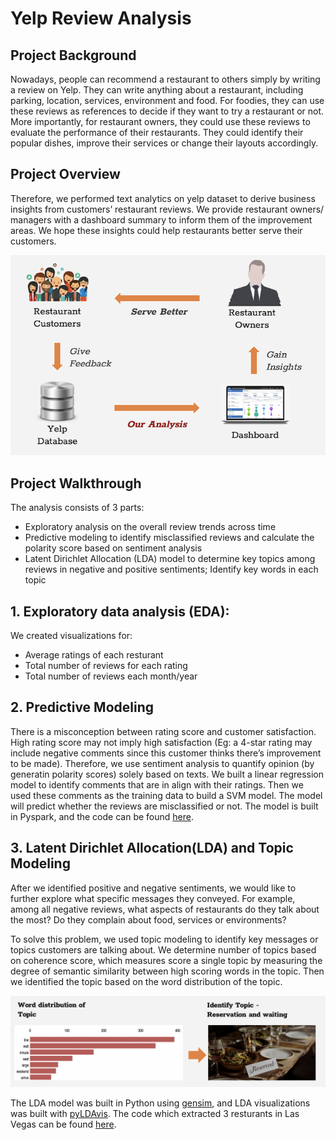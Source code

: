 # Yelp Review Analysis

## Project Background 
Nowadays, people can recommend a restaurant to others simply by writing a review on Yelp. They can write anything about a restaurant, including parking, location, services, environment and food. For foodies, they can use these reviews as references to decide if they want to try a restaurant or not. More importantly, for restaurant owners, they could use these reviews to evaluate the performance of their restaurants. They could identify their popular dishes, improve their services or change their layouts accordingly. 

## Project Overview
Therefore, we performed text analytics on yelp dataset to derive business insights from customers’ restaurant reviews. We provide restaurant owners/ managers with a dashboard summary to inform them of the improvement areas. We hope these insights could help restaurants better serve their customers. 

![](Photos/business_flow.png)

## Project Walkthrough
The analysis consists of 3 parts: 

- Exploratory analysis on the overall review trends across time
- Predictive modeling to identify misclassified reviews and calculate the polarity score based on sentiment analysis 
- Latent Dirichlet Allocation (LDA) model to determine key topics among reviews in negative and positive sentiments; Identify key words in each topic

## 1. Exploratory data analysis (EDA): 
We created visualizations for: 
- Average ratings of each resturant
- Total number of reviews for each rating
- Total number of reviews each month/year

## 2. Predictive Modeling 

There is a misconception between rating score and customer satisfaction. High rating score may not imply high satisfaction (Eg: a 4-star rating may include negative comments since this customer thinks there’s improvement to be made). Therefore, we use sentiment analysis to quantify opinion (by generatin polarity scores) solely based on texts. We built a linear regression model to identify comments that are in align with their ratings. Then we used these comments as the training data to build a SVM model. The model will predict whether the reviews are misclassified or not. The model is built in Pyspark, and the code can be found [here](https://github.com/peterwei425/Yelp-Review-Analysis/blob/master/SVM_sentiment.ipynb). 

## 3. Latent Dirichlet Allocation(LDA) and Topic Modeling 

After we identified positive and negative sentiments, we would like to further explore what specific messages they conveyed. For example, among all negative reviews, what aspects of restaurants do they talk about the most? Do they complain about food, services or environments?

To solve this problem, we used topic modeling to identify key messages or topics customers are talking about. We determine number of topics based on coherence score, which measures score a single topic by measuring the degree of semantic similarity between high scoring words in the topic. Then we identified the topic based on the word distribution of the topic. 

![](Photos/topic_model.png)

The LDA model was built in Python using [gensim](https://pypi.org/project/gensim/), and LDA visualizations was built with [pyLDAvis](https://pypi.org/project/pyLDAvis/). The code which extracted 3 resturants in Las Vegas can be found [here](https://github.com/peterwei425/Yelp-Review-Analysis/blob/master/LDA.ipynb). 


 
